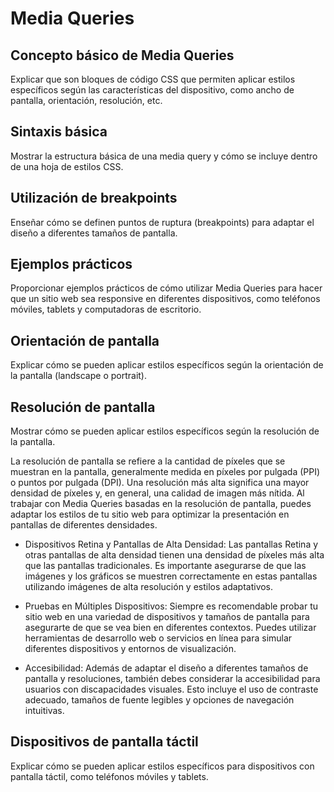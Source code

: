 # Media Queries

## Concepto básico de Media Queries

Explicar que son bloques de código CSS que permiten aplicar estilos específicos según las características del dispositivo, como ancho de pantalla, orientación, resolución, etc.

## Sintaxis básica

Mostrar la estructura básica de una media query y cómo se incluye dentro de una hoja de estilos CSS.

## Utilización de breakpoints

Enseñar cómo se definen puntos de ruptura (breakpoints) para adaptar el diseño a diferentes tamaños de pantalla.

## Ejemplos prácticos

Proporcionar ejemplos prácticos de cómo utilizar Media Queries para hacer que un sitio web sea responsive en diferentes dispositivos, como teléfonos móviles, tablets y computadoras de escritorio.

<!-- Sobre landscape y portrait -->

## Orientación de pantalla

Explicar cómo se pueden aplicar estilos específicos según la orientación de la pantalla (landscape o portrait).

## Resolución de pantalla

Mostrar cómo se pueden aplicar estilos específicos según la resolución de la pantalla.

La resolución de pantalla se refiere a la cantidad de píxeles que se muestran en la pantalla, generalmente medida en píxeles por pulgada (PPI) o puntos por pulgada (DPI). Una resolución más alta significa una mayor densidad de píxeles y, en general, una calidad de imagen más nítida. Al trabajar con Media Queries basadas en la resolución de pantalla, puedes adaptar los estilos de tu sitio web para optimizar la presentación en pantallas de diferentes densidades.

-   Dispositivos Retina y Pantallas de Alta Densidad: Las pantallas Retina y otras pantallas de alta densidad tienen una densidad de píxeles más alta que las pantallas tradicionales. Es importante asegurarse de que las imágenes y los gráficos se muestren correctamente en estas pantallas utilizando imágenes de alta resolución y estilos adaptativos.

-   Pruebas en Múltiples Dispositivos: Siempre es recomendable probar tu sitio web en una variedad de dispositivos y tamaños de pantalla para asegurarte de que se vea bien en diferentes contextos. Puedes utilizar herramientas de desarrollo web o servicios en línea para simular diferentes dispositivos y entornos de visualización.

-   Accesibilidad: Además de adaptar el diseño a diferentes tamaños de pantalla y resoluciones, también debes considerar la accesibilidad para usuarios con discapacidades visuales. Esto incluye el uso de contraste adecuado, tamaños de fuente legibles y opciones de navegación intuitivas.

## Dispositivos de pantalla táctil

Explicar cómo se pueden aplicar estilos específicos para dispositivos con pantalla táctil, como teléfonos móviles y tablets.